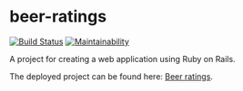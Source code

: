 # beer-ratings
[![Build Status](https://travis-ci.org/maarila/beer-ratings.svg?branch=master)](https://travis-ci.org/maarila/beer-ratings)
[![Maintainability](https://api.codeclimate.com/v1/badges/a0f2e7c93e9cf616a756/maintainability)](https://codeclimate.com/github/maarila/beer-ratings/maintainability)

A project for creating a web application using Ruby on Rails.

The deployed project can be found here: [Beer ratings](https://beer-ratings.herokuapp.com/breweries).

